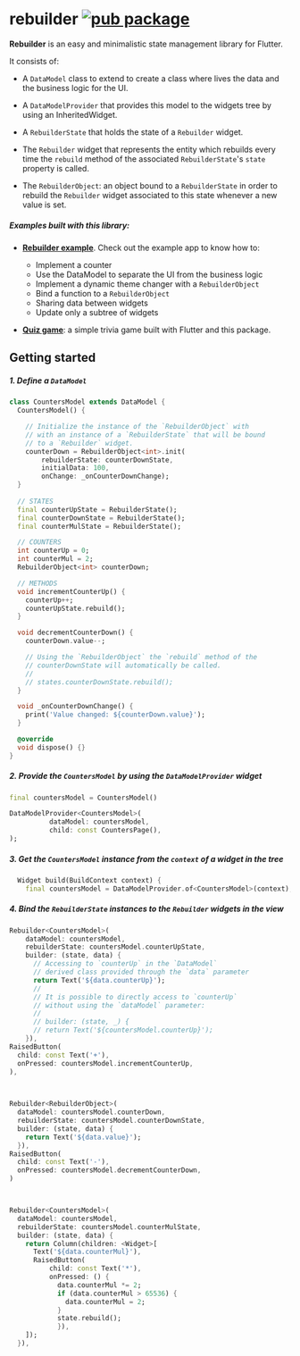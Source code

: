 # rebuilder [![pub package](https://img.shields.io/pub/v/rebuilder.svg)](https://pub.dartlang.org/packages/rebuilder)

**Rebuilder** is an easy and minimalistic state management library for Flutter. 

It consists of:

- A `DataModel` class to extend to create a class where lives the data and the business logic for the UI.
  
- A `DataModelProvider` that provides this model to the widgets tree by using an InheritedWidget.
  
- A `RebuilderState` that holds the state of a `Rebuilder` widget.
  
- The `Rebuilder` widget that represents the entity which rebuilds every time the `rebuild` method of the associated `RebuilderState`'s `state` property is called. 
  
- The `RebuilderObject`: an object bound to a `RebuilderState` in order to rebuild the `Rebuilder` widget associated to this state whenever a new value is set.
  

##### Examples built with this library:
- **[Rebuilder example](https://github.com/frideosapps/rebuilder/tree/master/example)**. Check out the example app to know how to: 
  - Implement a counter
  - Use the DataModel to separate the UI from the business logic
  - Implement a dynamic theme changer with a `RebuilderObject`
  - Bind a function to a `RebuilderObject`
  - Sharing data between widgets
  - Update only a subtree of widgets
  
- **[Quiz game](https://github.com/frideosapps/trivia_rebuilder)**: a simple trivia game built with Flutter and this package.



## Getting started


##### 1. Define a `DataModel`
```dart
class CountersModel extends DataModel {
  CountersModel() {

    // Initialize the instance of the `RebuilderObject` with
    // with an instance of a `RebuilderState` that will be bound
    // to a `Rebuilder` widget.
    counterDown = RebuilderObject<int>.init(
        rebuilderState: counterDownState,
        initialData: 100,
        onChange: _onCounterDownChange);
  }
  
  // STATES
  final counterUpState = RebuilderState();
  final counterDownState = RebuilderState();
  final counterMulState = RebuilderState(); 

  // COUNTERS
  int counterUp = 0;
  int counterMul = 2;
  RebuilderObject<int> counterDown;

  // METHODS
  void incrementCounterUp() {
    counterUp++;
    counterUpState.rebuild();
  }

  void decrementCounterDown() {
    counterDown.value--;

    // Using the `RebuilderObject` the `rebuild` method of the
    // counterDownState will automatically be called.
    //
    // states.counterDownState.rebuild();
  }

  void _onCounterDownChange() {
    print('Value changed: ${counterDown.value}');
  }

  @override
  void dispose() {}
}
```

##### 2. Provide the `CountersModel` by using the `DataModelProvider` widget
```dart
final countersModel = CountersModel()

DataModelProvider<CountersModel>(
          dataModel: countersModel,
          child: const CountersPage(),
);
```


##### 3. Get the `CountersModel` instance from the `context` of a widget in the tree
```dart
  Widget build(BuildContext context) {
    final countersModel = DataModelProvider.of<CountersModel>(context);
```


##### 4. Bind the `RebuilderState` instances to the `Rebuilder` widgets in the view
```dart
Rebuilder<CountersModel>(
    dataModel: countersModel,
    rebuilderState: countersModel.counterUpState,
    builder: (state, data) {
      // Accessing to `counterUp` in the `DataModel`
      // derived class provided through the `data` parameter
      return Text('${data.counterUp}');
      // 
      // It is possible to directly access to `counterUp`
      // without using the `dataModel` parameter:
      //
      // builder: (state, _) {
      // return Text('${countersModel.counterUp}');
    }),
RaisedButton(
  child: const Text('+'),
  onPressed: countersModel.incrementCounterUp,
),


 
Rebuilder<RebuilderObject>(
  dataModel: countersModel.counterDown,
  rebuilderState: countersModel.counterDownState,
  builder: (state, data) {
    return Text('${data.value}');
  }),
RaisedButton(
  child: const Text('-'),
  onPressed: countersModel.decrementCounterDown,
)



Rebuilder<CountersModel>(
  dataModel: countersModel,
  rebuilderState: countersModel.counterMulState,
  builder: (state, data) {
    return Column(children: <Widget>[
      Text('${data.counterMul}'),
      RaisedButton(
          child: const Text('*'),
          onPressed: () {
            data.counterMul *= 2;
            if (data.counterMul > 65536) {
              data.counterMul = 2;
            }
            state.rebuild();                                          
            }),
    ]);
  }),
```

